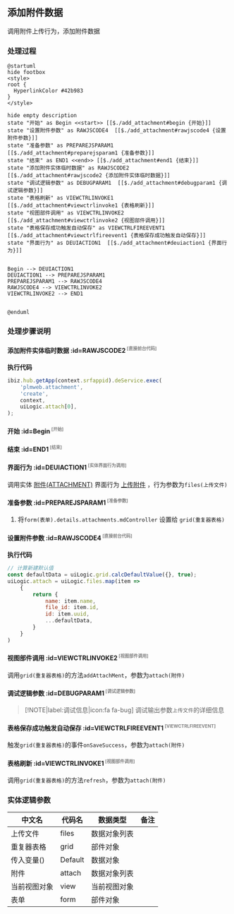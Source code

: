 ## 添加附件数据 <!-- {docsify-ignore-all} -->

   调用附件上传行为，添加附件数据

### 处理过程

```plantuml
@startuml
hide footbox
<style>
root {
  HyperlinkColor #42b983
}
</style>

hide empty description
state "开始" as Begin <<start>> [[$./add_attachment#begin {开始}]]
state "设置附件参数" as RAWJSCODE4  [[$./add_attachment#rawjscode4 {设置附件参数}]]
state "准备参数" as PREPAREJSPARAM1  [[$./add_attachment#preparejsparam1 {准备参数}]]
state "结束" as END1 <<end>> [[$./add_attachment#end1 {结束}]]
state "添加附件实体临时数据" as RAWJSCODE2  [[$./add_attachment#rawjscode2 {添加附件实体临时数据}]]
state "调试逻辑参数" as DEBUGPARAM1  [[$./add_attachment#debugparam1 {调试逻辑参数}]]
state "表格刷新" as VIEWCTRLINVOKE1  [[$./add_attachment#viewctrlinvoke1 {表格刷新}]]
state "视图部件调用" as VIEWCTRLINVOKE2  [[$./add_attachment#viewctrlinvoke2 {视图部件调用}]]
state "表格保存成功触发自动保存" as VIEWCTRLFIREEVENT1  [[$./add_attachment#viewctrlfireevent1 {表格保存成功触发自动保存}]]
state "界面行为" as DEUIACTION1  [[$./add_attachment#deuiaction1 {界面行为}]]


Begin --> DEUIACTION1
DEUIACTION1 --> PREPAREJSPARAM1
PREPAREJSPARAM1 --> RAWJSCODE4
RAWJSCODE4 --> VIEWCTRLINVOKE2
VIEWCTRLINVOKE2 --> END1


@enduml
```


### 处理步骤说明

#### 添加附件实体临时数据 :id=RAWJSCODE2<sup class="footnote-symbol"> <font color=gray size=1>[直接前台代码]</font></sup>



<p class="panel-title"><b>执行代码</b></p>

```javascript
ibiz.hub.getApp(context.srfappid).deService.exec(
    'plmweb.attachment',
    'create',
    context,
    uiLogic.attach[0],
);
```

#### 开始 :id=Begin<sup class="footnote-symbol"> <font color=gray size=1>[开始]</font></sup>




#### 结束 :id=END1<sup class="footnote-symbol"> <font color=gray size=1>[结束]</font></sup>




#### 界面行为 :id=DEUIACTION1<sup class="footnote-symbol"> <font color=gray size=1>[实体界面行为调用]</font></sup>



调用实体 [附件(ATTACHMENT)](module/Base/attachment.md) 界面行为 [上传附件](module/Base/attachment#界面行为) ，行为参数为`files(上传文件)`

#### 准备参数 :id=PREPAREJSPARAM1<sup class="footnote-symbol"> <font color=gray size=1>[准备参数]</font></sup>



1. 将`form(表单).details.attachments.mdController` 设置给  `grid(重复器表格)`

#### 设置附件参数 :id=RAWJSCODE4<sup class="footnote-symbol"> <font color=gray size=1>[直接前台代码]</font></sup>



<p class="panel-title"><b>执行代码</b></p>

```javascript
// 计算新建默认值
const defaultData = uiLogic.grid.calcDefaultValue({}, true);
uiLogic.attach = uiLogic.files.map(item => 
    {
        return {
            name: item.name,
            file_id: item.id,
            id: item.uuid,
            ...defaultData,
        }
    }
)
```

#### 视图部件调用 :id=VIEWCTRLINVOKE2<sup class="footnote-symbol"> <font color=gray size=1>[视图部件调用]</font></sup>



调用`grid(重复器表格)`的方法`addAttachMent`，参数为`attach(附件)`
#### 调试逻辑参数 :id=DEBUGPARAM1<sup class="footnote-symbol"> <font color=gray size=1>[调试逻辑参数]</font></sup>



> [!NOTE|label:调试信息|icon:fa fa-bug]
> 调试输出参数`上传文件`的详细信息

#### 表格保存成功触发自动保存 :id=VIEWCTRLFIREEVENT1<sup class="footnote-symbol"> <font color=gray size=1>[VIEWCTRLFIREEVENT]</font></sup>



触发`grid(重复器表格)`的事件`onSaveSuccess`，参数为`attach(附件)`
#### 表格刷新 :id=VIEWCTRLINVOKE1<sup class="footnote-symbol"> <font color=gray size=1>[视图部件调用]</font></sup>



调用`grid(重复器表格)`的方法`refresh`，参数为`attach(附件)`


### 实体逻辑参数

|    中文名   |    代码名    |  数据类型      |备注 |
| --------| --------| --------  | --------   |
|上传文件|files|数据对象列表||
|重复器表格|grid|部件对象||
|传入变量(<i class="fa fa-check"/></i>)|Default|数据对象||
|附件|attach|数据对象列表||
|当前视图对象|view|当前视图对象||
|表单|form|部件对象||
